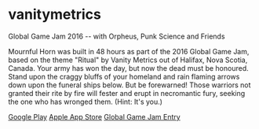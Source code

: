 # vanitymetrics
Global Game Jam 2016 -- with Orpheus, Punk Science and Friends

Mournful Horn was built in 48 hours as part of the 2016 Global Game Jam, based on the theme "Ritual" by Vanity Metrics out of Halifax, Nova Scotia, Canada.
Your army has won the day, but now the dead must be honoured. Stand upon the craggy bluffs of your homeland and rain flaming arrows down upon the funeral ships below.
But be forewarned! Those warriors not granted their rite by fire will fester and erupt in necromantic fury, seeking the one who has wronged them. (Hint: It's you.)

[Google Play](https://play.google.com/store/apps/details?id=com.vanitymetrics.mournfulhorn&hl=en)
[Apple App Store](https://itunes.apple.com/us/app/mournful-horn/id1080336764?mt=8)
[Global Game Jam Entry](http://globalgamejam.org/2016/games/mournful-horn)
